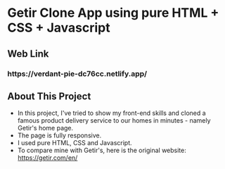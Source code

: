 # Getir Clone App using pure HTML + CSS + Javascript 

## Web Link
<h3> https://verdant-pie-dc76cc.netlify.app/ </h3>

## About This Project
 * In this project, I've tried to show my front-end skills and cloned a famous product delivery service to our homes in minutes - namely Getir's home page.
 * The page is fully responsive.
 * I used pure HTML, CSS and Javascript.
 * To compare mine with Getir's, here is the original website: https://getir.com/en/
